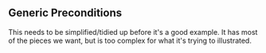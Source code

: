 Generic Preconditions
---------------------

This needs to be simplified/tidied up before it's a good example. It has most of
the pieces we want, but is too complex for what it's trying to illustrated.